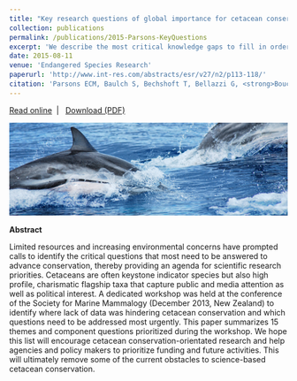 ```yaml
---
title: "Key research questions of global importance for cetacean conservation"
collection: publications
permalink: /publications/2015-Parsons-KeyQuestions
excerpt: 'We describe the most critical knowledge gaps to fill in order to advance the field of cetacean conservation and assist research prioritisation.'
date: 2015-08-11
venue: 'Endangered Species Research'
paperurl: 'http://www.int-res.com/abstracts/esr/v27/n2/p113-118/'
citation: 'Parsons ECM, Baulch S, Bechshoft T, Bellazzi G, <strong>Bouchet PJ,</strong> Cosentino AM, Godard-Codding CAJ, Gulland F, Hoffmann-Kuhnt M, Hoyt E, Livermore S, MacLeod CD, Matrai E, Munger L, Ochiai M, Peyman A, Recalde-Salas A, Regnery R, Rojas-Bracho L, Salgado-Kent CP, Slooten E, Wang JY, Wilson SC, Wright AJ, Young S, Zwamborn E, Sutherland WJ. 2015. Key research questions of global importance for cetacean conservation. <em>Endangered Species Research</em>, 27(2): 113-118.'
---
```

<i class="fa fa-link" aria-hidden="true"></i> <a href="http://www.int-res.com/abstracts/esr/v27/n2/p113-118/"> Read online</a> &nbsp;<span>&#124;</span> &nbsp;<i class="fa fa-file-pdf-o" aria-hidden="true"></i> <a href="https://phbouchet.github.io/files/Parsons-2015-ESR-KeyQuestionsCetaceans.pdf">  Download (PDF)</a>

<img src='/images/Parsons2015-KeyQuestions-hero.jpg'>
<br>

<strong>Abstract</strong>

Limited resources and increasing environmental concerns have prompted calls to
identify the critical questions that most need to be answered to advance conservation, thereby
providing an agenda for scientific research priorities. Cetaceans are often keystone indicator species
but also high profile, charismatic flagship taxa that capture public and media attention as well
as political interest. A dedicated workshop was held at the conference of the Society for Marine
Mammalogy (December 2013, New Zealand) to identify where lack of data was hindering
cetacean conservation and which questions need to be addressed most urgently. This paper summarizes
15 themes and component questions prioritized during the workshop. We hope this list
will encourage cetacean conservation-orientated research and help agencies and policy makers to
prioritize funding and future activities. This will ultimately remove some of the current obstacles
to science-based cetacean conservation.
